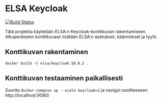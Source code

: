 # ELSA Keycloak

[![Build Status](https://dev.azure.com/elsa-hanke/ELSA/_apis/build/status/elsa-hanke.elsa-keycloak?branchName=main)](https://dev.azure.com/elsa-hanke/ELSA/_build/latest?definitionId=5&branchName=main)

Tätä projektia käytetään ELSA:n Keycloak-konttikuvan rakentamiseen. Alkuperäiseen konttikuvaan lisätään ELSA:n asetukset, käännökset ja tyylit.

## Konttikuvan rakentaminen
```
docker build -t elsa/keycloak:10.0.2 .
```

## Konttikuvan testaaminen paikallisesti
Suorita ```docker-compose up --scale keycloak=2``` ja navigoi osoitteeseen http://localhost:9080/
